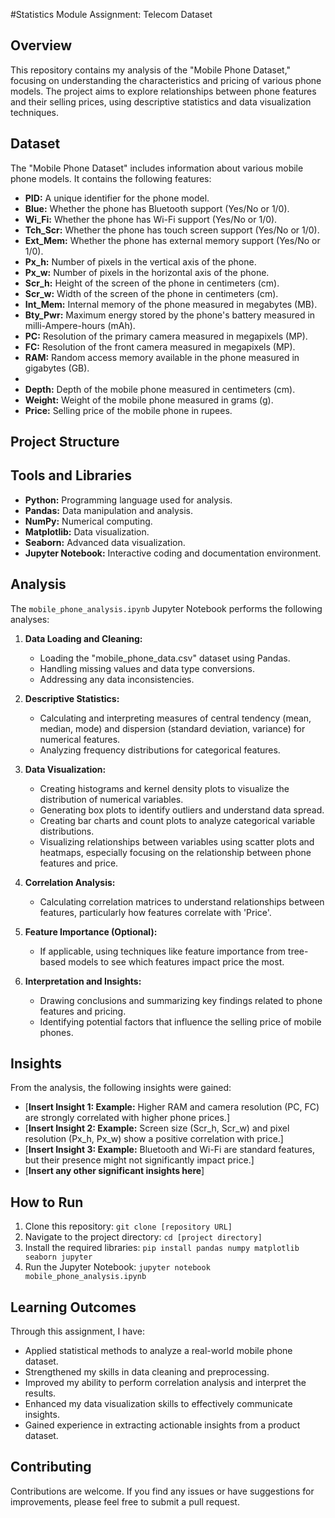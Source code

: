 #Statistics Module Assignment: Telecom Dataset

## Overview

This repository contains my analysis of the "Mobile Phone Dataset," focusing on understanding the characteristics and pricing of various phone models. The project aims to explore relationships between phone features and their selling prices, using descriptive statistics and data visualization techniques.

## Dataset

The "Mobile Phone Dataset" includes information about various mobile phone models. It contains the following features:

* **PID:** A unique identifier for the phone model.
* **Blue:** Whether the phone has Bluetooth support (Yes/No or 1/0).
* **Wi_Fi:** Whether the phone has Wi-Fi support (Yes/No or 1/0).
* **Tch_Scr:** Whether the phone has touch screen support (Yes/No or 1/0).
* **Ext_Mem:** Whether the phone has external memory support (Yes/No or 1/0).
* **Px_h:** Number of pixels in the vertical axis of the phone.
* **Px_w:** Number of pixels in the horizontal axis of the phone.
* **Scr_h:** Height of the screen of the phone in centimeters (cm).
* **Scr_w:** Width of the screen of the phone in centimeters (cm).
* **Int_Mem:** Internal memory of the phone measured in megabytes (MB).
* **Bty_Pwr:** Maximum energy stored by the phone's battery measured in milli-Ampere-hours (mAh).
* **PC:** Resolution of the primary camera measured in megapixels (MP).
* **FC:** Resolution of the front camera measured in megapixels (MP).
* **RAM:** Random access memory available in the phone measured in gigabytes (GB).
* 
* **Depth:** Depth of the mobile phone measured in centimeters (cm).
* **Weight:** Weight of the mobile phone measured in grams (g).
* **Price:** Selling price of the mobile phone in rupees.

## Project Structure

## Tools and Libraries

* **Python:** Programming language used for analysis.
* **Pandas:** Data manipulation and analysis.
* **NumPy:** Numerical computing.
* **Matplotlib:** Data visualization.
* **Seaborn:** Advanced data visualization.
* **Jupyter Notebook:** Interactive coding and documentation environment.

## Analysis

The `mobile_phone_analysis.ipynb` Jupyter Notebook performs the following analyses:

1.  **Data Loading and Cleaning:**
    * Loading the "mobile_phone_data.csv" dataset using Pandas.
    * Handling missing values and data type conversions.
    * Addressing any data inconsistencies.

2.  **Descriptive Statistics:**
    * Calculating and interpreting measures of central tendency (mean, median, mode) and dispersion (standard deviation, variance) for numerical features.
    * Analyzing frequency distributions for categorical features.

3.  **Data Visualization:**
    * Creating histograms and kernel density plots to visualize the distribution of numerical variables.
    * Generating box plots to identify outliers and understand data spread.
    * Creating bar charts and count plots to analyze categorical variable distributions.
    * Visualizing relationships between variables using scatter plots and heatmaps, especially focusing on the relationship between phone features and price.

4.  **Correlation Analysis:**
    * Calculating correlation matrices to understand relationships between features, particularly how features correlate with 'Price'.

5.  **Feature Importance (Optional):**
    * If applicable, using techniques like feature importance from tree-based models to see which features impact price the most.

6.  **Interpretation and Insights:**
    * Drawing conclusions and summarizing key findings related to phone features and pricing.
    * Identifying potential factors that influence the selling price of mobile phones.

## Insights

From the analysis, the following insights were gained:

* [**Insert Insight 1: Example:** Higher RAM and camera resolution (PC, FC) are strongly correlated with higher phone prices.]
* [**Insert Insight 2: Example:** Screen size (Scr_h, Scr_w) and pixel resolution (Px_h, Px_w) show a positive correlation with price.]
* [**Insert Insight 3: Example:** Bluetooth and Wi-Fi are standard features, but their presence might not significantly impact price.]
* [**Insert any other significant insights here**]

## How to Run

1.  Clone this repository: `git clone [repository URL]`
2.  Navigate to the project directory: `cd [project directory]`
3.  Install the required libraries: `pip install pandas numpy matplotlib seaborn jupyter`
4.  Run the Jupyter Notebook: `jupyter notebook mobile_phone_analysis.ipynb`

## Learning Outcomes

Through this assignment, I have:

* Applied statistical methods to analyze a real-world mobile phone dataset.
* Strengthened my skills in data cleaning and preprocessing.
* Improved my ability to perform correlation analysis and interpret the results.
* Enhanced my data visualization skills to effectively communicate insights.
* Gained experience in extracting actionable insights from a product dataset.

## Contributing

Contributions are welcome. If you find any issues or have suggestions for improvements, please feel free to submit a pull request.
